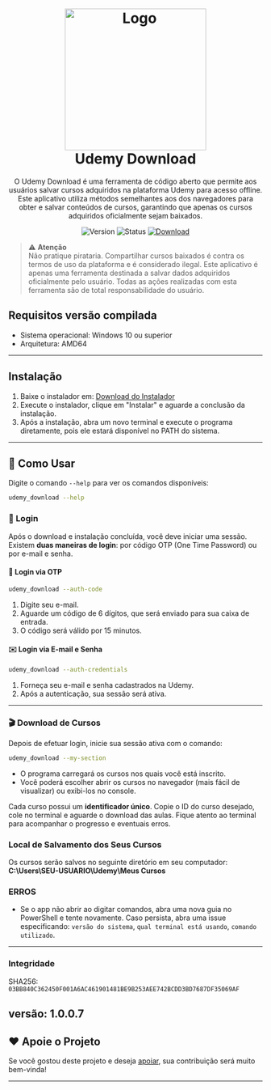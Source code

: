 <div align="center">
  <h1>
    <img src="assets/favicon.ico" alt="Logo" width="280"><br>
    Udemy Download
  </h1>
  <p align="center">
  O Udemy Download é uma ferramenta de código aberto que permite aos usuários salvar cursos adquiridos na plataforma Udemy para acesso offline. Este aplicativo utiliza métodos semelhantes aos dos navegadores para obter e salvar conteúdos de cursos, garantindo que apenas os cursos adquiridos oficialmente sejam baixados.</p>

  <p align="center">
    <img src="https://img.shields.io/badge/Version-1.0.0.7-orange?style=flat-square" alt="Version">
    <img src="https://img.shields.io/badge/Status-Active-success?style=flat-square" alt="Status">
    <a href="https://github.com/PauloCesar-dev404/Udemy-Download/raw/refs/heads/main/versions/win-amd64-SETUP.exe" target="_blank">
      <img src="https://img.shields.io/badge/Download-latest-blue?style=flat-square" alt="Download">
    </a>
  </p>
  </p>
</div>

> ⚠️ **Atenção**  
Não pratique pirataria. Compartilhar cursos baixados é contra os termos de uso da plataforma e é considerado ilegal. Este aplicativo é apenas uma ferramenta destinada a salvar dados adquiridos oficialmente pelo usuário. Todas as ações realizadas com esta ferramenta são de total responsabilidade do usuário.

## Requisitos versão compilada
- Sistema operacional: Windows 10 ou superior
- Arquitetura: AMD64

---

## Instalação

1. Baixe o instalador em: [Download do Instalador](https://github.com/PauloCesar-dev404/Udemy-Download/raw/refs/heads/main/versions/win-amd64-SETUP.exe)
2. Execute o instalador, clique em "Instalar" e aguarde a conclusão da instalação.
3. Após a instalação, abra um novo terminal e execute o programa diretamente, pois ele estará disponível no PATH do sistema.

---

## 🚀 Como Usar

Digite o comando `--help` para ver os comandos disponíveis:

```bash
udemy_download --help
```

### 🔑 Login

Após o download e instalação concluída, você deve iniciar uma sessão. Existem **duas maneiras de login**: por código OTP (One Time Password) ou por e-mail e senha.

#### 🔐 Login via OTP
```bash
udemy_download --auth-code
```
1. Digite seu e-mail.  
2. Aguarde um código de 6 dígitos, que será enviado para sua caixa de entrada.  
3. O código será válido por 15 minutos.

#### ✉️ Login via E-mail e Senha
```bash
udemy_download --auth-credentials 
```
1. Forneça seu e-mail e senha cadastrados na Udemy.  
2. Após a autenticação, sua sessão será ativa.

---

### 🎬 Download de Cursos

Depois de efetuar login, inicie sua sessão ativa com o comando:

```bash
udemy_download --my-section
```

- O programa carregará os cursos nos quais você está inscrito.
- Você poderá escolher abrir os cursos no navegador (mais fácil de visualizar) ou exibi-los no console.

Cada curso possui um **identificador único**. Copie o ID do curso desejado, cole no terminal e aguarde o download das aulas. Fique atento ao terminal para acompanhar o progresso e eventuais erros.

### Local de Salvamento dos Seus Cursos

Os cursos serão salvos no seguinte diretório em seu computador: **C:\Users\SEU-USUARIO\Udemy\Meus Cursos**

### ERROS
- Se o app não abrir ao digitar comandos, abra uma nova guia no PowerShell e tente novamente. Caso persista, abra uma issue especificando: `versão do sistema`, `qual terminal está usando`, `comando utilizado`.

---
### Integridade

SHA256: ` 03BB840C362450F001A6AC461901481BE9B253AEE742BCDD3BD7687DF35069AF`

versão: 1.0.0.7
---
## ❤️ Apoie o Projeto

Se você gostou deste projeto e deseja [apoiar](https://paulocesar-dev404.github.io/me-apoiando-online/), sua contribuição será muito bem-vinda!

---
